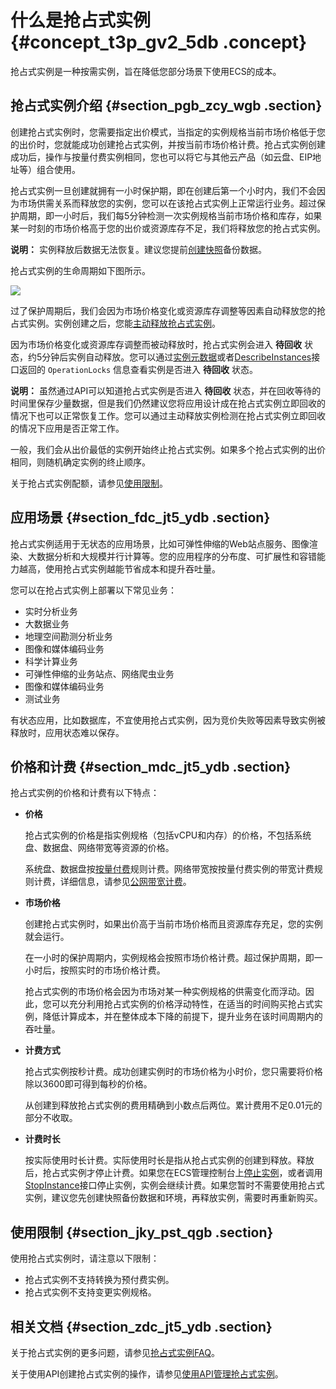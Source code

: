 # 什么是抢占式实例 {#concept_t3p_gv2_5db .concept}

抢占式实例是一种按需实例，旨在降低您部分场景下使用ECS的成本。

## 抢占式实例介绍 {#section_pgb_zcy_wgb .section}

创建抢占式实例时，您需要指定出价模式，当指定的实例规格当前市场价格低于您的出价时，您就能成功创建抢占式实例，并按当前市场价格计费。抢占式实例创建成功后，操作与按量付费实例相同，您也可以将它与其他云产品（如云盘、EIP地址等）组合使用。

抢占式实例一旦创建就拥有一小时保护期，即在创建后第一个小时内，我们不会因为市场供需关系而释放您的实例，您可以在该抢占式实例上正常运行业务。超过保护周期，即一小时后，我们每5分钟检测一次实例规格当前市场价格和库存，如果某一时刻的市场价格高于您的出价或资源库存不足，我们将释放您的抢占式实例。

**说明：** 实例释放后数据无法恢复。建议您提前[创建快照](../../../../cn.zh-CN/快照/使用快照/创建快照.md#)备份数据。

抢占式实例的生命周期如下图所示。

![](http://static-aliyun-doc.oss-cn-hangzhou.aliyuncs.com/assets/img/9552/15596430385106_zh-CN.png)

过了保护周期后，我们会因为市场价格变化或资源库存调整等因素自动释放您的抢占式实例。实例创建之后，您能[主动释放抢占式实例](../../../../cn.zh-CN/实例/管理实例/释放实例.md#)。

因为市场价格变化或资源库存调整而被动释放时，抢占式实例会进入 **待回收** 状态，约5分钟后实例自动释放。您可以通过[实例元数据](../../../../cn.zh-CN/实例/管理实例/使用实例元数据/什么是实例元数据.md#)或者[DescribeInstances](../../../../cn.zh-CN/API参考/实例/DescribeInstances.md#)接口返回的 `OperationLocks` 信息查看实例是否进入 **待回收** 状态。

**说明：** 虽然通过API可以知道抢占式实例是否进入 **待回收** 状态，并在回收等待的时间里保存少量数据，但是我们仍然建议您将应用设计成在抢占式实例立即回收的情况下也可以正常恢复工作。您可以通过主动释放实例检测在抢占式实例立即回收的情况下应用是否正常工作。

一般，我们会从出价最低的实例开始终止抢占式实例。如果多个抢占式实例的出价相同，则随机确定实例的终止顺序。

关于抢占式实例配额，请参见[使用限制](../../../../cn.zh-CN/产品简介/使用限制.md#)。

## 应用场景 {#section_fdc_jt5_ydb .section}

抢占式实例适用于无状态的应用场景，比如可弹性伸缩的Web站点服务、图像渲染、大数据分析和大规模并行计算等。您的应用程序的分布度、可扩展性和容错能力越高，使用抢占式实例越能节省成本和提升吞吐量。

您可以在抢占式实例上部署以下常见业务：

-   实时分析业务
-   大数据业务
-   地理空间勘测分析业务
-   图像和媒体编码业务
-   科学计算业务
-   可弹性伸缩的业务站点、网络爬虫业务
-   图像和媒体编码业务
-   测试业务

有状态应用，比如数据库，不宜使用抢占式实例，因为竞价失败等因素导致实例被释放时，应用状态难以保存。

## 价格和计费 {#section_mdc_jt5_ydb .section}

抢占式实例的价格和计费有以下特点：

-   **价格** 

    抢占式实例的价格是指实例规格（包括vCPU和内存）的价格，不包括系统盘、数据盘、网络带宽等资源的价格。

    系统盘、数据盘按[按量付费](../../../../cn.zh-CN/产品定价/按量付费.md#)规则计费。网络带宽按按量付费实例的带宽计费规则计费，详细信息，请参见[公网带宽计费](../../../../cn.zh-CN/产品定价/公网带宽计费.md#)。

-   **市场价格** 

    创建抢占式实例时，如果出价高于当前市场价格而且资源库存充足，您的实例就会运行。

    在一小时的保护周期内，实例规格会按照市场价格计费。超过保护周期，即一小时后，按照实时的市场价格计费。

    抢占式实例的市场价格会因为市场对某一种实例规格的供需变化而浮动。因此，您可以充分利用抢占式实例的价格浮动特性，在适当的时间购买抢占式实例，降低计算成本，并在整体成本下降的前提下，提升业务在该时间周期内的吞吐量。

-   **计费方式** 

    抢占式实例按秒计费。成功创建实例时的市场价格为小时价，您只需要将价格除以3600即可得到每秒的价格。

    从创建到释放抢占式实例的费用精确到小数点后两位。累计费用不足0.01元的部分不收取。

-   **计费时长** 

    按实际使用时长计费。实际使用时长是指从抢占式实例的创建到释放。释放后，抢占式实例才停止计费。如果您在ECS管理控制台上[停止实例](cn.zh-CN/实例/管理实例/启动和停止实例.md#)，或者调用[StopInstance](../../../../cn.zh-CN/API参考/实例/StopInstance.md#)接口停止实例，实例会继续计费。如果您暂时不需要使用抢占式实例，建议您先创建快照备份数据和环境，再释放实例，需要时再重新购买。


## 使用限制 {#section_jky_pst_qgb .section}

使用抢占式实例时，请注意以下限制：

-   抢占式实例不支持转换为预付费实例。
-   抢占式实例不支持变更实例规格。

## 相关文档 {#section_zdc_jt5_ydb .section}

关于抢占式实例的更多问题，请参见[抢占式实例FAQ](https://help.aliyun.com/document_detail/48269.html)。

关于使用API创建抢占式实例的操作，请参见[使用API管理抢占式实例](https://help.aliyun.com/document_detail/61259.html)。

